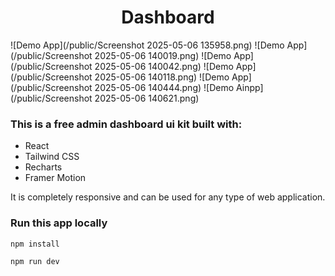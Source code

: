 <h1 align="center">Dashboard</h1>

![Demo App](/public/Screenshot 2025-05-06 135958.png)
![Demo App](/public/Screenshot 2025-05-06 140019.png)
![Demo App](/public/Screenshot 2025-05-06 140042.png)
![Demo App](/public/Screenshot 2025-05-06 140118.png)
![Demo App](/public/Screenshot 2025-05-06 140444.png)
![Demo Ainpp](/public/Screenshot 2025-05-06 140621.png)



### This is a free admin dashboard ui kit built with:

-   React
-   Tailwind CSS
-   Recharts
-   Framer Motion

It is completely responsive and can be used for any type of web application.

### Run this app locally

```shell
npm install
```

```shell
npm run dev
```
